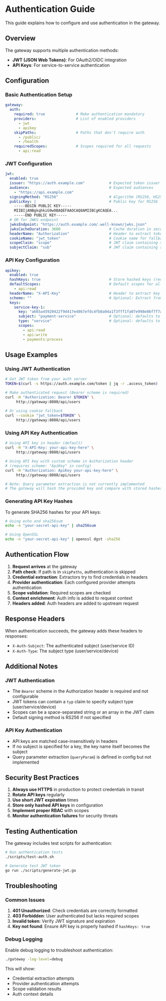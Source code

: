 # Authentication Guide

This guide explains how to configure and use authentication in the gateway.

## Overview

The gateway supports multiple authentication methods:
- **JWT (JSON Web Tokens)**: For OAuth2/OIDC integration
- **API Keys**: For service-to-service authentication

## Configuration

### Basic Authentication Setup

```yaml
gateway:
  auth:
    required: true              # Make authentication mandatory
    providers:                  # List of enabled providers
      - jwt
      - apikey
    skipPaths:                  # Paths that don't require auth
      - /public/
      - /health
    requiredScopes:             # Scopes required for all requests
      - api:read
```

### JWT Configuration

```yaml
jwt:
  enabled: true
  issuer: "https://auth.example.com"           # Expected token issuer
  audience:                                    # Expected audiences
    - "https://api.example.com"
  signingMethod: "RS256"                       # Algorithm (RS256, HS256, etc.)
  publicKey: |                                 # Public key for RS256
    -----BEGIN PUBLIC KEY-----
    MIIBIjANBgkqhkiG9w0BAQEFAAOCAQ8AMIIBCgKCAQEA...
    -----END PUBLIC KEY-----
  # OR for JWKS endpoint
  jwksEndpoint: "https://auth.example.com/.well-known/jwks.json"
  jwksCacheDuration: 3600                      # Cache duration in seconds (default: 3600)
  headerName: "Authorization"                  # Header to extract token from (default: "Authorization")
  cookieName: "jwt_token"                      # Cookie name for fallback extraction
  scopeClaim: "scope"                          # JWT claim containing scopes (default: "scope")
  subjectClaim: "sub"                          # JWT claim containing subject (default: "sub")
```

### API Key Configuration

```yaml
apikey:
  enabled: true
  hashKeys: true                               # Store hashed keys (recommended)
  defaultScopes:                               # Default scopes for all keys
    - api:read
  headerName: "X-API-Key"                      # Header to extract key from (default: "X-API-Key", case-insensitive)
  scheme: ""                                   # Optional: Extract from Authorization header with custom scheme
  keys:
    service-key-1:
      key: "a665a45920422f9d417e4867efdc4fb8a04a1f3fff1fa07e998e86f7f7a27ae3"  # SHA256 hash of actual key
      subject: "payment-service"               # Optional: defaults to key name if not specified
      type: "service"                          # Optional: defaults to "service"
      scopes:
        - api:read
        - api:write
        - payments:process
```

## Usage Examples

### Using JWT Authentication

```bash
# Get JWT token from your auth server
TOKEN=$(curl -s https://auth.example.com/token | jq -r .access_token)

# Make authenticated request (Bearer scheme is required)
curl -H "Authorization: Bearer $TOKEN" \
     http://gateway:8080/api/users
     
# Or using cookie fallback
curl --cookie "jwt_token=$TOKEN" \
     http://gateway:8080/api/users
```

### Using API Key Authentication

```bash
# Using API key in header (default)
curl -H "X-API-Key: your-api-key-here" \
     http://gateway:8080/api/users

# Using API key with custom scheme in Authorization header
# (requires scheme: "ApiKey" in config)
curl -H "Authorization: ApiKey your-api-key-here" \
     http://gateway:8080/api/users

# Note: Query parameter extraction is not currently implemented
# The gateway will hash the provided key and compare with stored hashes
```

### Generating API Key Hashes

To generate SHA256 hashes for your API keys:

```bash
# Using echo and sha256sum
echo -n "your-secret-api-key" | sha256sum

# Using OpenSSL
echo -n "your-secret-api-key" | openssl dgst -sha256
```

## Authentication Flow

1. **Request arrives** at the gateway
2. **Path check**: If path is in `skipPaths`, authentication is skipped
3. **Credential extraction**: Extractors try to find credentials in headers
4. **Provider authentication**: Each configured provider attempts authentication
5. **Scope validation**: Required scopes are checked
6. **Context enrichment**: Auth info is added to request context
7. **Headers added**: Auth headers are added to upstream request

## Response Headers

When authentication succeeds, the gateway adds these headers to responses:
- `X-Auth-Subject`: The authenticated subject (user/service ID)
- `X-Auth-Type`: The subject type (user/service/device)

## Additional Notes

### JWT Authentication
- The `Bearer` scheme in the Authorization header is required and not configurable
- JWT tokens can contain a `typ` claim to specify subject type (user/service/device)
- Scopes can be a space-separated string or an array in the JWT claim
- Default signing method is RS256 if not specified

### API Key Authentication  
- API keys are matched case-insensitively in headers
- If no subject is specified for a key, the key name itself becomes the subject
- Query parameter extraction (`queryParam`) is defined in config but not implemented

## Security Best Practices

1. **Always use HTTPS** in production to protect credentials in transit
2. **Rotate API keys** regularly
3. **Use short JWT expiration** times
4. **Store only hashed API keys** in configuration
5. **Implement proper RBAC** with scopes
6. **Monitor authentication failures** for security threats

## Testing Authentication

The gateway includes test scripts for authentication:

```bash
# Run authentication tests
./scripts/test-auth.sh

# Generate test JWT token
go run ./scripts/generate-jwt.go
```

## Troubleshooting

### Common Issues

1. **401 Unauthorized**: Check credentials are correctly formatted
2. **403 Forbidden**: User authenticated but lacks required scopes
3. **Invalid token**: Verify JWT signature and expiration
4. **Key not found**: Ensure API key is properly hashed if `hashKeys: true`

### Debug Logging

Enable debug logging to troubleshoot authentication:

```bash
./gateway -log-level=debug
```

This will show:
- Credential extraction attempts
- Provider authentication attempts
- Scope validation results
- Auth context details